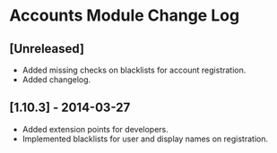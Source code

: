 
# Accounts Module Change Log

## [Unreleased]

- Added missing checks on blacklists for account registration.
- Added changelog.

## [1.10.3] - 2014-03-27

- Added extension points for developers.
- Implemented blacklists for user and display names on registration.
